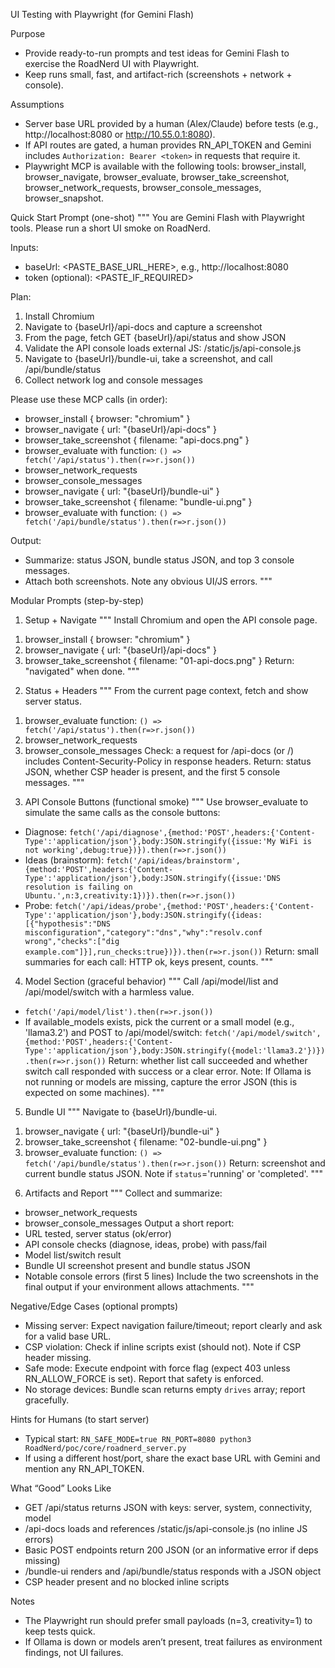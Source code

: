 UI Testing with Playwright (for Gemini Flash)

Purpose
- Provide ready-to-run prompts and test ideas for Gemini Flash to exercise the RoadNerd UI with Playwright.
- Keep runs small, fast, and artifact-rich (screenshots + network + console).

Assumptions
- Server base URL provided by a human (Alex/Claude) before tests (e.g., http://localhost:8080 or http://10.55.0.1:8080).
- If API routes are gated, a human provides RN_API_TOKEN and Gemini includes `Authorization: Bearer <token>` in requests that require it.
- Playwright MCP is available with the following tools: browser_install, browser_navigate, browser_evaluate, browser_take_screenshot, browser_network_requests, browser_console_messages, browser_snapshot.

Quick Start Prompt (one-shot)
"""
You are Gemini Flash with Playwright tools. Please run a short UI smoke on RoadNerd.

Inputs:
- baseUrl: <PASTE_BASE_URL_HERE>, e.g., http://localhost:8080
- token (optional): <PASTE_IF_REQUIRED>

Plan:
1) Install Chromium
2) Navigate to {baseUrl}/api-docs and capture a screenshot
3) From the page, fetch GET {baseUrl}/api/status and show JSON
4) Validate the API console loads external JS: /static/js/api-console.js
5) Navigate to {baseUrl}/bundle-ui, take a screenshot, and call /api/bundle/status
6) Collect network log and console messages

Please use these MCP calls (in order):
- browser_install { browser: "chromium" }
- browser_navigate { url: "{baseUrl}/api-docs" }
- browser_take_screenshot { filename: "api-docs.png" }
- browser_evaluate with function: `() => fetch('/api/status').then(r=>r.json())`
- browser_network_requests
- browser_console_messages
- browser_navigate { url: "{baseUrl}/bundle-ui" }
- browser_take_screenshot { filename: "bundle-ui.png" }
- browser_evaluate with function: `() => fetch('/api/bundle/status').then(r=>r.json())`

Output:
- Summarize: status JSON, bundle status JSON, and top 3 console messages.
- Attach both screenshots. Note any obvious UI/JS errors.
"""

Modular Prompts (step-by-step)

1) Setup + Navigate
"""
Install Chromium and open the API console page.
1. browser_install { browser: "chromium" }
2. browser_navigate { url: "{baseUrl}/api-docs" }
3. browser_take_screenshot { filename: "01-api-docs.png" }
Return: "navigated" when done.
"""

2) Status + Headers
"""
From the current page context, fetch and show server status.
1. browser_evaluate function: `() => fetch('/api/status').then(r=>r.json())`
2. browser_network_requests
3. browser_console_messages
Check: a request for /api-docs (or /) includes Content-Security-Policy in response headers.
Return: status JSON, whether CSP header is present, and the first 5 console messages.
"""

3) API Console Buttons (functional smoke)
"""
Use browser_evaluate to simulate the same calls as the console buttons:
- Diagnose: `fetch('/api/diagnose',{method:'POST',headers:{'Content-Type':'application/json'},body:JSON.stringify({issue:'My WiFi is not working',debug:true})}).then(r=>r.json())`
- Ideas (brainstorm): `fetch('/api/ideas/brainstorm',{method:'POST',headers:{'Content-Type':'application/json'},body:JSON.stringify({issue:'DNS resolution is failing on Ubuntu.',n:3,creativity:1})}).then(r=>r.json())`
- Probe: `fetch('/api/ideas/probe',{method:'POST',headers:{'Content-Type':'application/json'},body:JSON.stringify({ideas:[{"hypothesis":"DNS misconfiguration","category":"dns","why":"resolv.conf wrong","checks":["dig example.com"]}],run_checks:true})}).then(r=>r.json())`
Return: small summaries for each call: HTTP ok, keys present, counts.
"""

4) Model Section (graceful behavior)
"""
Call /api/model/list and /api/model/switch with a harmless value.
- `fetch('/api/model/list').then(r=>r.json())`
- If available_models exists, pick the current or a small model (e.g., 'llama3.2') and POST to /api/model/switch:
  `fetch('/api/model/switch',{method:'POST',headers:{'Content-Type':'application/json'},body:JSON.stringify({model:'llama3.2'})}).then(r=>r.json())`
Return: whether list call succeeded and whether switch call responded with success or a clear error.
Note: If Ollama is not running or models are missing, capture the error JSON (this is expected on some machines).
"""

5) Bundle UI
"""
Navigate to {baseUrl}/bundle-ui.
1. browser_navigate { url: "{baseUrl}/bundle-ui" }
2. browser_take_screenshot { filename: "02-bundle-ui.png" }
3. browser_evaluate function: `() => fetch('/api/bundle/status').then(r=>r.json())`
Return: screenshot and current bundle status JSON. Note if `status`='running' or 'completed'.
"""

6) Artifacts and Report
"""
Collect and summarize:
- browser_network_requests
- browser_console_messages
Output a short report:
- URL tested, server status (ok/error)
- API console checks (diagnose, ideas, probe) with pass/fail
- Model list/switch result
- Bundle UI screenshot present and bundle status JSON
- Notable console errors (first 5 lines)
Include the two screenshots in the final output if your environment allows attachments.
"""

Negative/Edge Cases (optional prompts)
- Missing server: Expect navigation failure/timeout; report clearly and ask for a valid base URL.
- CSP violation: Check if inline scripts exist (should not). Note if CSP header missing.
- Safe mode: Execute endpoint with force flag (expect 403 unless RN_ALLOW_FORCE is set). Report that safety is enforced.
- No storage devices: Bundle scan returns empty `drives` array; report gracefully.

Hints for Humans (to start server)
- Typical start: `RN_SAFE_MODE=true RN_PORT=8080 python3 RoadNerd/poc/core/roadnerd_server.py`
- If using a different host/port, share the exact base URL with Gemini and mention any RN_API_TOKEN.

What “Good” Looks Like
- GET /api/status returns JSON with keys: server, system, connectivity, model
- /api-docs loads and references /static/js/api-console.js (no inline JS errors)
- Basic POST endpoints return 200 JSON (or an informative error if deps missing)
- /bundle-ui renders and /api/bundle/status responds with a JSON object
- CSP header present and no blocked inline scripts

Notes
- The Playwright run should prefer small payloads (n=3, creativity=1) to keep tests quick.
- If Ollama is down or models aren’t present, treat failures as environment findings, not UI failures.

